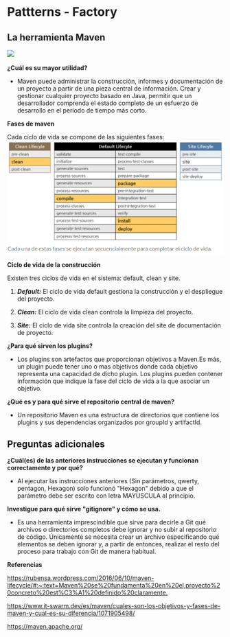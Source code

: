 ﻿# Pattterns - Factory 

## La herramienta Maven

![](https://upload.wikimedia.org/wikipedia/commons/0/0b/Maven_logo.svg)

**¿Cuál es su mayor utilidad?**

* Maven puede administrar la construcción, informes y documentación de un proyecto a partir de una pieza central de información. Crear y gestionar cualquier proyecto basado en Java, permitir que un desarrollador comprenda el estado completo de un esfuerzo de desarrollo en el período de tiempo más corto.

**Fases de maven**

Cada ciclo de vida se compone de las siguientes fases:
![](https://github.com/Cesar-Ortiz/Lab2-CVDS/blob/master/Fases.PNG)

**Ciclo de vida de la construcción**

Existen tres ciclos de vida en el sistema: default, clean y site. 

1. ***Default:*** El ciclo de vida default gestiona la construcción y el despliegue del proyecto.

2. ***Clean:*** El ciclo de vida clean controla la limpieza del proyecto.

3. ***Site:*** El ciclo de vida site controla la creación del site de documentación de proyecto.

**¿Para qué sirven los plugins?**

* Los plugins son artefactos que proporcionan objetivos a Maven.Es más, un plugin puede tener uno o mas objetivos donde cada objetivo representa una capacidad de dicho plugin. 
Los plugins pueden contener información que indique la fase del ciclo de vida a la que asociar un objetivo. 

**¿Qué es y para qué sirve el repositorio central de maven?**

* Un repositorio Maven es una estructura de directorios que contiene los plugins y sus dependencias organizados por groupId y artifactId.

## Preguntas adicionales

**¿Cuál(es) de las anteriores instrucciones se ejecutan y funcionan correctamente y por qué?**

* Al ejecutar las instrucciones anteriores (Sin parámetros, qwerty, pentagon, Hexagon) solo funcionó "Hexagon" debido a que el parámetro debe ser escrito con letra MAYUSCULA al principio. 

**Investigue para qué sirve "gitignore" y cómo se usa.**

* Es una herramienta imprescindible que sirve para decirle a Git qué archivos o directorios completos debe ignorar y no subir al repositorio de código. Únicamente se necesita crear un archivo especificando qué elementos se deben ignorar y, a partir de entonces, realizar el resto del proceso para trabajo con Git de manera habitual. 

**Referencias**

<https://rubensa.wordpress.com/2016/06/10/maven-lifecycle/#:~:text=Maven%20se%20fundamenta%20en%20el,proyecto%20concreto%20est%C3%A1%20definido%20claramente.>

<https://www.it-swarm.dev/es/maven/cuales-son-los-objetivos-y-fases-de-maven-y-cual-es-su-diferencia/1071905498/>

<https://maven.apache.org/>





